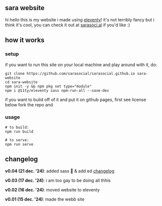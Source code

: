 ## sara website

hi hello this is my website i made using [eleventy](https://11ty.dev)! it's not terribly fancy but i think it's cool, you can check it out at [sarasoci.al](https://sarasoci.al) if you'd like :)

## how it works

### setup

if you want to run this site on your local machine and play around with it, do:

```
git clone https://github.com/sarasocial/sarasocial.github.io sara-website
cd sara-website
npm init -y && npm pkg set type="module"
npm i @11ty/eleventy sass npm-run-all --save-dev
```

if you want to build off of it and put it on github pages, first see license below fork the repo and 

### usage

```
# to build:
npm run build

# to serve:
npm run serve
```

## changelog

**v0.04 (21 dec. '24)**: added   sass 💅  & add ed [changelog](/Updates.md)

**v0.03 (17 dec. '24)**: i am too gay to be doing all thhis

**v0.02 (16 dec. '24)**: moved website to eleventy

**v0.01 (15 dec. '24)**: made the webb site
